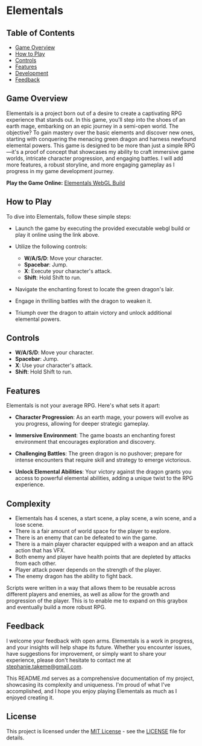 # Elementals

## Table of Contents

- [Game Overview](#game-overview)
- [How to Play](#how-to-play)
- [Controls](#controls)
- [Features](#features)
- [Development](#development)
- [Feedback](#feedback)

## Game Overview

Elementals is a project born out of a desire to create a captivating RPG experience that stands out. In this game, you'll step into the shoes of an earth mage, embarking on an epic journey in a semi-open world. The objective? To gain mastery over the basic elements and discover new ones, starting with conquering the menacing green dragon and harness newfound elemental powers. This game is designed to be more than just a simple RPG—it's a proof of concept that showcases my ability to craft immersive game worlds, intricate character progression, and engaging battles. I will add more features, a robust storyline, and more engaging gameplay as I progress in my game development journey.

**Play the Game Online:** [Elementals WebGL Build](https://play.unity.com/mg/other/webgl-builds-369289)

## How to Play

To dive into Elementals, follow these simple steps:

- Launch the game by executing the provided executable webgl build or play it online using the link above.
- Utilize the following controls:
  - **W/A/S/D**: Move your character.
  - **Spacebar**: Jump.
  - **X**: Execute your character's attack.
  - **Shift**: Hold Shift to run.

- Navigate the enchanting forest to locate the green dragon's lair.
- Engage in thrilling battles with the dragon to weaken it.
- Triumph over the dragon to attain victory and unlock additional elemental powers.

## Controls

- **W/A/S/D**: Move your character.
- **Spacebar**: Jump.
- **X**: Use your character's attack.
- **Shift**: Hold Shift to run.

## Features

Elementals is not your average RPG. Here's what sets it apart:

- **Character Progression**: As an earth mage, your powers will evolve as you progress, allowing for deeper strategic gameplay.

- **Immersive Environment**: The game boasts an enchanting forest environment that encourages exploration and discovery.

- **Challenging Battles**: The green dragon is no pushover; prepare for intense encounters that require skill and strategy to emerge victorious.

- **Unlock Elemental Abilities**: Your victory against the dragon grants you access to powerful elemental abilities, adding a unique twist to the RPG experience.

## Complexity

- Elementals has 4 scenes, a start scene, a play scene, a win scene, and a lose scene.
- There is a fair amount of world space for the player to explore.
- There is an enemy that can be defeated to win the game.
- There is a main player character equipped with a weapon and an attack action that has VFX.
- Both enemy and player have health points that are depleted by attacks from each other.
- Player attack power depends on the strength of the player.
- The enemy dragon has the ability to fight back.

Scripts were written in a way that allows them to be reusable across different players and enemies, as well as allow for the growth and progression of the player. This is to enable me to expand on this graybox and eventually build a more robust RPG.

## Feedback

I welcome your feedback with open arms. Elementals is a work in progress, and your insights will help shape its future. Whether you encounter issues, have suggestions for improvement, or simply want to share your experience, please don't hesitate to contact me at stephanie.takeme@gmail.com.

This README.md serves as a comprehensive documentation of my project, showcasing its complexity and uniqueness. I'm proud of what I've accomplished, and I hope you enjoy playing Elementals as much as I enjoyed creating it.

## License

This project is licensed under the [MIT License](LICENSE) - see the [LICENSE](LICENSE) file for details.
